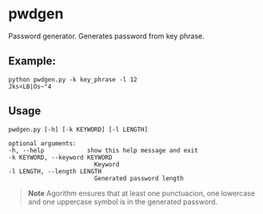 # pwdgen
Password generator. Generates password from key phrase.

## Example:

```shell
python pwdgen.py -k key_phrase -l 12
Jks<LB|Os~"4
```

## Usage
```
pwdgen.py [-h] [-k KEYWORD] [-l LENGTH]

optional arguments:
-h, --help            show this help message and exit
-k KEYWORD, --keyword KEYWORD
                        Keyword
-l LENGTH, --length LENGTH
                        Generated password length
```

>**Note**
Agorithm ensures that at least one punctuacion, one lowercase and one uppercase symbol is in the generated password.
